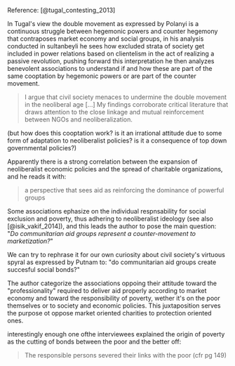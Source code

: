
Reference: [@tugal_contesting_2013]

In Tugal's view the double movement as expressed by Polanyi is a continuous struggle between hegemonic powers and counter hegemony that contraposes market economy and social groups, in his analysis conducted in sultanbeyli he sees how excluded strata of society get included in power relations based on clientelism in the act of realizing a passive revolution, pushing forward this interpretation he then analyzes benevolent associations to understand if and how these are part of the same cooptation by hegemonic powers or are part of the counter movement.

>I argue that civil society menaces to undermine the double movement in the neoliberal age [...] My findings corroborate critical literature that draws attention to the close linkage and mutual reinforcement between NGOs and neoliberalization.

(but how does this cooptation work? is it an irrational attitude due to some form of adaptation to neoliberalist policies? is it a consequence of top down governmental policies?)

Apparently there is a strong correlation between the expansion of neoliberalist economic policies and the spread of charitable organizations, and he reads it with: 

>a perspective that sees aid as reinforcing the dominance of powerful groups

Some associations ephasize on the individual respnsability for social exclusion and poverty, thus adhering to neoliberalist ideology (see also [@isik_vakif_2014]), and this leads the author to pose the main question: "*Do communitarian aid groups represent a counter-movement to marketization?*"

We can try to rephrase it for our own curiosity about civil society's virtuous spyral as expressed by Putnam to: "do communitarian aid groups create succesful social bonds?"

The author categorize the associations oppoing their attitude toward the "professionality" required to deliver aid properly according to market economy and toward the responsibility of poverty, wether it's on the poor themselves or to society and economic policies. This juxtaposition serves the purpose ot oppose market oriented charities to protection oriented ones.

interestingly enough one ofthe interviewees explained the origin of poverty as the cutting of bonds between the poor and the better off:

>The responsible persons severed their links with the poor (cfr pg 149)


